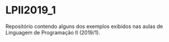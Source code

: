 # LPII2019_1
Repositório contendo alguns dos exemplos exibidos nas aulas de Linguagem de Programação II (2019/1).
